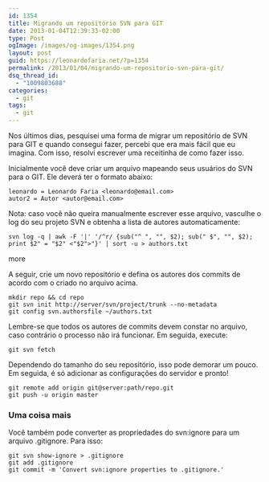 ```yaml
---
id: 1354
title: Migrando um repositório SVN para GIT
date: 2013-01-04T12:39:33-02:00
type: Post
ogImage: /images/og-images/1354.png
layout: post
guid: https://leonardofaria.net/?p=1354
permalink: /2013/01/04/migrando-um-repositorio-svn-para-git/
dsq_thread_id:
  - "1009803688"
categories:
  - git
tags:
  - git
---
```

Nos últimos dias, pesquisei uma forma de migrar um repositório de SVN para GIT e quando consegui fazer, percebi que era mais fácil que eu imagina. Com isso, resolvi escrever uma receitinha de como fazer isso.

Inicialmente você deve criar um arquivo mapeando seus usuários do SVN para o GIT. Ele deverá ter o formato abaixo:

```
leonardo = Leonardo Faria <leonardo@email.com>
autor2 = Autor <autor@email.com>
```

Nota: caso você não queira manualmente escrever esse arquivo, vasculhe o log do seu projeto SVN e obtenha a lista de autores automaticamente:

```shell
svn log -q | awk -F '|' '/^r/ {sub("^ ", "", $2); sub(" $", "", $2); print $2" = "$2" <"$2">"}' | sort -u > authors.txt
```

<span className="hidden">more</span>


A seguir, crie um novo repositório e defina os autores dos commits de acordo com o criado no arquivo acima.

```shell
mkdir repo && cd repo
git svn init http://server/svn/project/trunk --no-metadata
git config svn.authorsfile ~/authors.txt
```

Lembre-se que todos os autores de commits devem constar no arquivo, caso contrário o processo não irá funcionar. Em seguida, execute:

```shell
git svn fetch
```

Dependendo do tamanho do seu repositório, isso pode demorar um pouco.  
Em seguida, é só adicionar as configurações do servidor e pronto!

```shell
git remote add origin git@server:path/repo.git
git push -u origin master
```

### Uma coisa mais

Você também pode converter as propriedades do svn:ignore para um arquivo .gitignore. Para isso:

```shell
git svn show-ignore > .gitignore
git add .gitignore
git commit -m 'Convert svn:ignore properties to .gitignore.'
```
